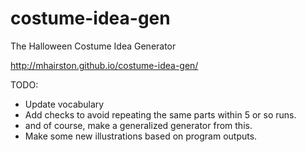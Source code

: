 costume-idea-gen
================

The Halloween Costume Idea Generator

http://mhairston.github.io/costume-idea-gen/

TODO:
- Update vocabulary
- Add checks to avoid repeating the same parts within 5 or so runs.
- and of course, make a generalized generator from this.
- Make some new illustrations based on program outputs.
